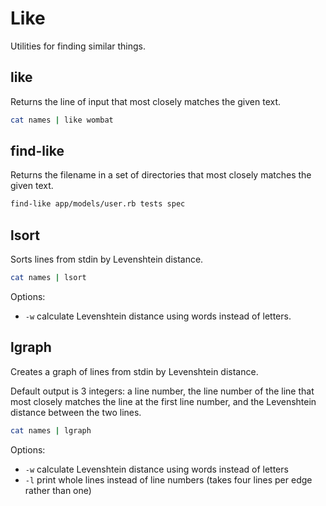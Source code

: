 # Like

Utilities for finding similar things.

## like

Returns the line of input that most closely matches the given text.

```bash
cat names | like wombat
```

## find-like

Returns the filename in a set of directories that most closely matches the given text.

```bash
find-like app/models/user.rb tests spec
```

## lsort

Sorts lines from stdin by Levenshtein distance.

```bash
cat names | lsort
```

Options:

- `-w` calculate Levenshtein distance using words instead of letters.

## lgraph

Creates a graph of lines from stdin by Levenshtein distance.

Default output is 3 integers: a line number, the line number of the line that most closely matches the line at the first line number, and the Levenshtein distance between the two lines.

```bash
cat names | lgraph
```

Options:

- `-w` calculate Levenshtein distance using words instead of letters
- `-l` print whole lines instead of line numbers (takes four lines per edge rather than one)
